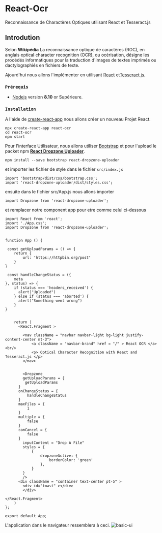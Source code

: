 # React-Ocr
Reconnaissance de Charactères Optiques utilisant React et Tesseract.js

## Introdution
Selon **Wikipédia** La reconnaissance optique de caractères (ROC), en anglais optical character recognition (OCR), ou océrisation, désigne les procédés informatiques pour la traduction d'images de textes imprimés ou dactylographiés en fichiers de texte.

Ajourd'hui nous allons l'implémenter en utilisant [React](https://reactjs.org) et[Tesseract.js](https://tesseract.projectnaptha.com).

### `Prérequis`

- [Nodejs](https://nodejs.org/) version **8.10** or Supérieure.

### `Installation`

A l'aide de [create-react-app](https://create-react-app.dev/docs/getting-started) nous allons créer un nouveau Projet React.

````
npx create-react-app react-ocr
cd react-ocr
npm start
````

Pour l'interface Utilisateur, nous allons utiliser [Bootstrap](https://getbootstrap.com) et pour l'upload le packet npm [**React Dropzone Uploader**](https://react-dropzone-uploader.js.org/).

```
npm install --save bootstrap react-dropzone-uploader
```
et importer les fichier de style dans le fichier `src/index.js` 

```
import 'bootstrap/dist/css/bootstrap.css';
import 'react-dropzone-uploader/dist/styles.css';
```
ensuite dans le fichier src/App.js nous allons importer 
```
import Dropzone from 'react-dropzone-uploader';
``` 

et remplacer notre component app pour etre comme celui ci-dessous
``````
import React from 'react';
import './App.css';
import Dropzone from 'react-dropzone-uploader';


function App () {

 const getUploadParams = () => {
    return {
        url: 'https://httpbin.org/post'
    }
}

 const handleChangeStatus = ({
    meta
}, status) => {
    if (status === 'headers_received') {
      alert("Uploaded")
    } else if (status === 'aborted') {
      alert("Something went wrong")
    }
}


    return (
      <React.Fragment >

        <nav className = "navbar navbar-light bg-light justify-content-center mt-3">
            <a className = "navbar-brand" href = "/" > React OCR </a><br/>
            <p> Optical Character Recognition with React and Tesseract.js </p> 
        </nav>


        <Dropzone 
        getUploadParams = {
         getUploadParams
      }
      onChangeStatus = {
          handleChangeStatus
      }
      maxFiles = {
          1
      }
      multiple = {
          false
      }
      canCancel = {
          false
      }
        inputContent = "Drop A File"
        styles = {
            {
                dropzoneActive: {
                    borderColor: 'green'
                },
            }
        }
        /> 
      <div className = "container text-center pt-5" >
        <div id="toast" ></div>  
        </div> 

</React.Fragment>
    )
};

export default App;
``````

L'application dans le navigateur ressemblera à ceci.
![basic-ui](https://dev-to-uploads.s3.amazonaws.com/i/behr31s6ct43ljzd06xo.png)
